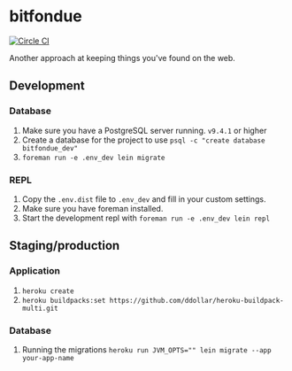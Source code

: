 # bitfondue

[![Circle CI](https://circleci.com/gh/bitfondue/bitfondue-website.svg?style=svg)](https://circleci.com/gh/bitfondue/bitfondue-website)

Another approach at keeping things you've found on the web.

## Development

### Database

1. Make sure you have a PostgreSQL server running. `v9.4.1` or higher
1. Create a database for the project to use `psql -c "create database bitfondue_dev"`
1. `foreman run -e .env_dev lein migrate`

### REPL

1. Copy the `.env.dist` file to `.env_dev` and fill in your custom settings.
1. Make sure you have foreman installed.
1. Start the development repl with `foreman run -e .env_dev lein repl`


## Staging/production

### Application

1. `heroku create`
1. `heroku buildpacks:set https://github.com/ddollar/heroku-buildpack-multi.git`

### Database

1. Running the migrations `heroku run JVM_OPTS="" lein migrate --app your-app-name`
